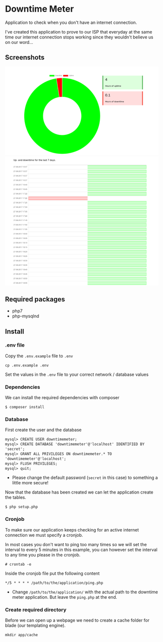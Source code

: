 # Downtime Meter

Application to check when you don't have an internet connection.

I've created this application to prove to our ISP that everyday at
the same time our internet connection stops working since they wouldn't
believe us on our word...

## Screenshots

![Downtime Meter Quick Overview](data/screenshots/quick-overview.png)
![Downtime Meter Detailed Overview](data/screenshots/detailed-overview.png)

## Required packages

- php7
- php-mysqlnd

## Install

### .env file

Copy the `.env.example` file to `.env`

```
cp .env.example .env
```

Set the values in the `.env` file to your correct network / database values

### Dependencies

We can install the required dependencies with composer

```
$ composer install
```

### Database

First create the user and the database

```
mysql> CREATE USER downtimemeter;
mysql> CREATE DATABASE 'downtimemeter'@'localhost' IDENTIFIED BY 'secret';
mysql> GRANT ALL PRIVILEGES ON downtimemeter.* TO 'downtimemeter'@'localhost';
mysql> FLUSH PRIVILEGES;
mysql> quit;
```

* Please change the default password (`secret` in this case) to something a little more secure!

Now that the database has been created we can let the application create the tables.

```
$ php setup.php
```

### Cronjob

To make sure our application keeps checking for an active internet connection we
must specify a cronjob.

In most cases you don't want to ping too many times so we will set the interval to every
5 minutes in this example, you can however set the interval to any time you please in the cronjob.

```
# crontab -e
```

Inside the cronjob file put the following content

```
*/5 * * * * /path/to/the/application/ping.php
```

* Change `/path/to/the/application/` with the actual path to the downtime meter application. But leave
the `ping.php` at the end.

### Create required directory

Before we can open up a webpage we need to create a cache folder for blade (our templating engine).

```
mkdir app/cache
```